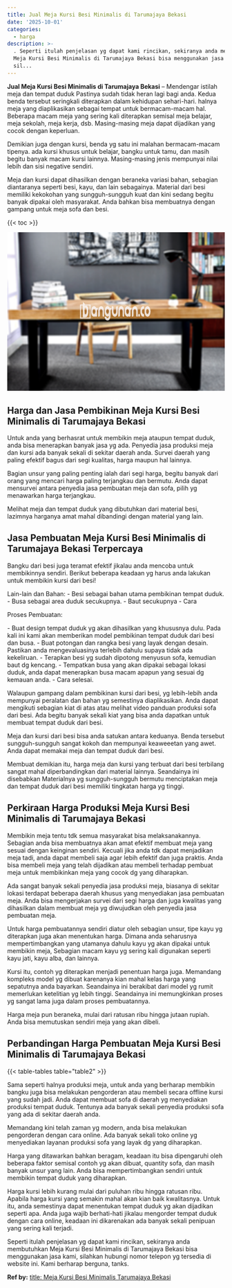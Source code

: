 ```yaml
---
title: Jual Meja Kursi Besi Minimalis di Tarumajaya Bekasi
date: '2025-10-01'
categories:
  - harga
description: >-
  . Seperti itulah penjelasan yg dapat kami rincikan, sekiranya anda membutuhkan
  Meja Kursi Besi Minimalis di Tarumajaya Bekasi bisa menggunakan jasa kami,
  sil...
---
```


**Jual Meja Kursi Besi Minimalis di Tarumajaya Bekasi** – Mendengar istilah meja dan tempat duduk Pastinya sudah tidak heran lagi bagi anda. Kedua benda tersebut seringkali diterapkan dalam kehidupan sehari-hari. halnya meja yang diaplikasikan sebagai tempat untuk bermacam-macam hal. Beberapa macam meja yang sering kali diterapkan semisal meja belajar, meja sekolah, meja kerja, dsb. Masing-masing meja dapat dijadikan yang cocok dengan keperluan.

Demikian juga dengan kursi, benda yg satu ini malahan bermacam-macam tipenya. ada kursi khusus untuk belajar, bangku untuk tamu, dan masih begitu banyak macam kursi lainnya. Masing-masing jenis mempunyai nilai lebih dan sisi negative sendiri.

Meja dan kursi dapat dihasilkan dengan beraneka variasi bahan, sebagian diantaranya seperti besi, kayu, dan lain sebagainya. Material dari besi memiliki kekokohan yang sungguh-sungguh kuat dan kini sedang begitu banyak dipakai oleh masyarakat. Anda bahkan bisa membuatnya dengan gampang untuk meja sofa dan besi.

{{< toc >}}

![Jual Meja Kursi Besi Minimalis di Tarumajaya Bekasi](/images/jual-meja-besi-murah10.png)

## Harga dan Jasa Pembikinan Meja Kursi Besi Minimalis di Tarumajaya Bekasi

Untuk anda yang berhasrat untuk membikin meja ataupun tempat duduk, anda bisa menerapkan banyak jasa yg ada. Penyedia jasa produksi meja dan kursi ada banyak sekali di sekitar daerah anda. Survei daerah yang paling efektif bagus dari segi kualitas, harga maupun hal lainnya.

Bagian unsur yang paling penting ialah dari segi harga, begitu banyak dari orang yang mencari harga paling terjangkau dan bermutu. Anda dapat mensurvei antara penyedia jasa pembuatan meja dan sofa, pilih yg menawarkan harga terjangkau.

Melihat meja dan tempat duduk yang dibutuhkan dari material besi, lazimnya harganya amat mahal dibandingi dengan material yang lain.

## Jasa Pembuatan Meja Kursi Besi Minimalis di Tarumajaya Bekasi Terpercaya

Bangku dari besi juga teramat efektif jikalau anda mencoba untuk membikinnya sendiri. Berikut beberapa keadaan yg harus anda lakukan untuk membikin kursi dari besi!

Lain-lain dan Bahan: - Besi sebagai bahan utama pembikinan tempat duduk. - Busa sebagai area duduk secukupnya. - Baut secukupnya - Cara

Proses Pembuatan:

\- Buat design tempat duduk yg akan dihasilkan yang khususnya dulu. Pada kali ini kami akan memberikan model pembikinan tempat duduk dari besi dan busa. - Buat potongan dan rangka besi yang layak dengan desain. Pastikan anda mengevaluasinya terlebih dahulu supaya tidak ada kekeliruan. - Terapkan besi yg sudah dipotong menyusun sofa, kemudian baut dg kencang. - Tempatkan busa yang akan dipakai sebagai lokasi duduk, anda dapat menerapkan busa macam apapun yang sesuai dg kemauan anda. - Cara selesai.

Walaupun gampang dalam pembikinan kursi dari besi, yg lebih-lebih anda mempunyai peralatan dan bahan yg semestinya diaplikasikan. Anda dapat mengikuti sebagian kiat di atas atau melihat video panduan produksi sofa dari besi. Ada begitu banyak sekali kiat yang bisa anda dapatkan untuk membuat tempat duduk dari besi.

Meja dan kursi dari besi bisa anda satukan antara keduanya. Benda tersebut sungguh-sungguh sangat kokoh dan mempunyai keaweeetan yang awet. Anda dapat memakai meja dan tempat duduk dari besi.

Membuat demikian itu, harga meja dan kursi yang terbuat dari besi terbilang sangat mahal diperbandingkan dari material lainnya. Seandainya ini disebabkan Materialnya yg sungguh-sungguh bermutu menciptakan meja dan tempat duduk dari besi memiliki tingkatan harga yg tinggi.

## Perkiraan Harga Produksi Meja Kursi Besi Minimalis di Tarumajaya Bekasi

Membikin meja tentu tdk semua masyarakat bisa melaksanakannya. Sebagian anda bisa membuatnya akan amat efektif membuat meja yang sesuai dengan keinginan sendiri. Kecuali jika anda tdk dapat menjadikan meja tadi, anda dapat membeli saja agar lebih efektif dan juga praktis. Anda bisa membeli meja yang telah dijadikan atau membeli terhadap pembuat meja untuk membikinkan meja yang cocok dg yang diharapkan.

Ada sangat banyak sekali penyedia jasa produksi meja, biasanya di sekitar lokasi terdapat beberapa daerah khusus yang menyediakan jasa pembuatan meja. Anda bisa mengerjakan survei dari segi harga dan juga kwalitas yang dihasilkan dalam membuat meja yg diwujudkan oleh penyedia jasa pembuatan meja.

Untuk harga pembuatannya sendiri diatur oleh sebagian unsur, tipe kayu yg diterapkan juga akan menentukan harga. Dimana anda seharusnya mempertimbangkan yang utamanya dahulu kayu yg akan dipakai untuk membikin meja, Sebagian macam kayu yg sering kali digunakan seperti kayu jati, kayu alba, dan lainnya.

Kursi itu, contoh yg diterapkan menjadi penentuan harga juga. Memandang kompleks model yg dibuat karenanya kian mahal kelas harga yang sepatutnya anda bayarkan. Seandainya ini berakibat dari model yg rumit memerlukan ketelitian yg lebih tinggi. Seandainya ini memungkinkan proses yg sangat lama juga dalam proses pembuatannya.

Harga meja pun beraneka, mulai dari ratusan ribu hingga jutaan rupiah. Anda bisa memutuskan sendiri meja yang akan dibeli.

## Perbandingan Harga Pembuatan Meja Kursi Besi Minimalis di Tarumajaya Bekasi

{{< table-tables table="table2" >}}

Sama seperti halnya produksi meja, untuk anda yang berharap membikin bangku juga bisa melakukan pengorderan atau membeli secara offline kursi yang sudah jadi. Anda dapat membuat sofa di daerah yg menyediakan produksi tempat duduk. Tentunya ada banyak sekali penyedia produksi sofa yang ada di sekitar daerah anda.

Memandang kini telah zaman yg modern, anda bisa melakukan pengorderan dengan cara online. Ada banyak sekali toko online yg menyediakan layanan produksi sofa yang layak dg yang diharapkan.

Harga yang ditawarkan bahkan beragam, keadaan itu bisa dipengaruhi oleh beberapa faktor semisal contoh yg akan dibuat, quantity sofa, dan masih banyak unsur yang lain. Anda bisa mempertimbangkan sendiri untuk membikin tempat duduk yang diharapkan.

Harga kursi lebih kurang mulai dari puluhan ribu hingga ratusan ribu. Apabila harga kursi yang semakin mahal akan kian baik kwalitasnya. Untuk itu, anda semestinya dapat menentukan tempat duduk yg akan dijadikan seperti apa. Anda juga wajib berhati-hati jikalau mengorder tempat duduk dengan cara online, keadaan ini dikarenakan ada banyak sekali penipuan yang sering kali terjadi.

Seperti itulah penjelasan yg dapat kami rincikan, sekiranya anda membutuhkan Meja Kursi Besi Minimalis di Tarumajaya Bekasi bisa menggunakan jasa kami, silahkan hubungi nomor telepon yg tersedia di website ini. Kami berharap berguna, tanks.

**Ref by:** [title: Meja Kursi Besi Minimalis Tarumajaya Bekasi](https://id.wikipedia.org/wiki/title:)
